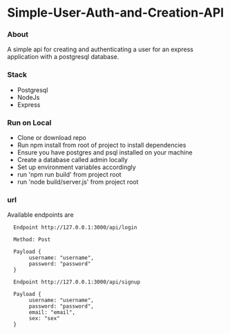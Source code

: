 # Simple-User-Auth-and-Creation-API

### About
A simple api for creating and authenticating a user for an express application with a postgresql database.

### Stack
- Postgresql
- NodeJs
- Express

### Run on Local
- Clone or download repo
- Run npm install from root of project to install dependencies
- Ensure you have postgres and psql installed on your machine
- Create a database called admin locally
- Set up environment variables accordingly
- run 'npm run build' from project root
- run 'node build/server.js' from project root

### url
Available endpoints are
 ``` 
   Endpoint http://127.0.0.1:3000/api/login
   
   Method: Post
   
   Payload {
        username: "username",
        password: "password"
   }

   Endpoint http://127.0.0.1:3000/api/signup
   
   Payload {
        username: "username",
        password: "password",
        email: "email",
        sex: "sex"
   }
  ```
